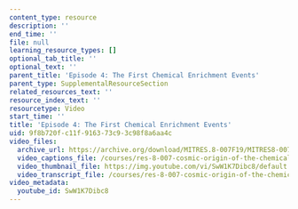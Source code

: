 ```yaml
---
content_type: resource
description: ''
end_time: ''
file: null
learning_resource_types: []
optional_tab_title: ''
optional_text: ''
parent_title: 'Episode 4: The First Chemical Enrichment Events'
parent_type: SupplementalResourceSection
related_resources_text: ''
resource_index_text: ''
resourcetype: Video
start_time: ''
title: 'Episode 4: The First Chemical Enrichment Events'
uid: 9f8b720f-c11f-9163-73c9-3c98f8a6aa4c
video_files:
  archive_url: https://archive.org/download/MITRES.8-007F19/MITRES8-007F19_ep04_300k.mp4
  video_captions_file: /courses/res-8-007-cosmic-origin-of-the-chemical-elements-fall-2019/592f960d480c57e29af7aa0730bb5a72_SwW1K7Dibc8.vtt
  video_thumbnail_file: https://img.youtube.com/vi/SwW1K7Dibc8/default.jpg
  video_transcript_file: /courses/res-8-007-cosmic-origin-of-the-chemical-elements-fall-2019/ce13bed2b0ba495dda5eb646a7c41163_SwW1K7Dibc8.pdf
video_metadata:
  youtube_id: SwW1K7Dibc8
---
```

